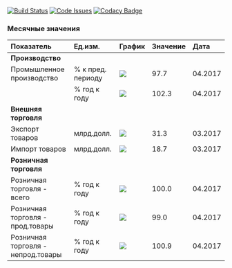 [![Build Status](https://travis-ci.org/epogrebnyak/mini-kep.svg?branch=master)](https://travis-ci.org/epogrebnyak/mini-kep)
[![Code Issues](https://www.quantifiedcode.com/api/v1/project/c2db5f2af9d54cb1888a21c37bfc24ec/badge.svg)](https://www.quantifiedcode.com/app/project/c2db5f2af9d54cb1888a21c37bfc24ec)
[![Codacy Badge](https://api.codacy.com/project/badge/Grade/8a467743314641b4a22b66b327834367)](https://www.codacy.com/app/epogrebnyak/mini-kep?utm_source=github.com&amp;utm_medium=referral&amp;utm_content=epogrebnyak/mini-kep&amp;utm_campaign=Badge_Grade)

### Месячные значения

| Показатель                         | Ед.изм.           | График                                                                                                  | Значение | Дата    |
|:-----------------------------------|:------------------|:--------------------------------------------------------------------------------------------------------|:---------|:--------|
| **Производство**                   |                   |                                                                                                         |          |         |
| Промышленное производство          | % к пред. периоду | ![](https://github.com/epogrebnyak/mini-kep/raw/master/output/png/IND_PROD_rog_spark.png)               | 97.7     | 04.2017 |
|                                    | % год к году      | ![](https://github.com/epogrebnyak/mini-kep/raw/master/output/png/IND_PROD_yoy_spark.png)               | 102.3    | 04.2017 |
| **Внешняя торговля**               |                   |                                                                                                         |          |         |
| Экспорт товаров                    | млрд.долл.        | ![](https://github.com/epogrebnyak/mini-kep/raw/master/output/png/EXPORT_GOODS_TOTAL_bln_usd_spark.png) | 31.3     | 03.2017 |
| Импорт товаров                     | млрд.долл.        | ![](https://github.com/epogrebnyak/mini-kep/raw/master/output/png/IMPORT_GOODS_TOTAL_bln_usd_spark.png) | 18.7     | 03.2017 |
| **Розничная торговля**             |                   |                                                                                                         |          |         |
| Розничная торговля - всего         | % год к году      | ![](https://github.com/epogrebnyak/mini-kep/raw/master/output/png/RETAIL_SALES_yoy_spark.png)           | 100.0    | 04.2017 |
| Розничная торговля - прод.товары   | % год к году      | ![](https://github.com/epogrebnyak/mini-kep/raw/master/output/png/RETAIL_SALES_FOOD_yoy_spark.png)      | 99.0     | 04.2017 |
| Розничная торговля - непрод.товары | % год к году      | ![](https://github.com/epogrebnyak/mini-kep/raw/master/output/png/RETAIL_SALES_NONFOODS_yoy_spark.png)  | 100.9    | 04.2017 |
